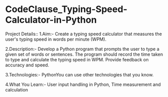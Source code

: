 # CodeClause_Typing-Speed-Calculator-in-Python
Project Details::
1.Aim:-
Create a typing speed calculator that measures the user's typing speed in words per
 minute (WPM).
 
2.Description:-
Develop a Python program that prompts the user to type a given set of words or
 sentences. The program should record the time taken to type and calculate the
 typing speed in WPM. Provide feedback on accuracy and speed.
 
3.Technologies:-
PythonYou can use other technologies that you know.

4.What You Learn:-
User input handling in Python, Time measurement and calculation
